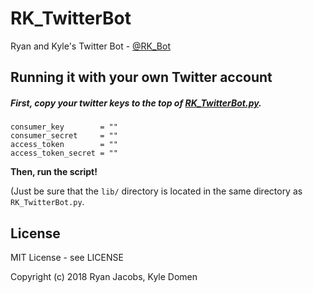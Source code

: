 RK_TwitterBot
=============

Ryan and Kyle's Twitter Bot - [@RK_Bot](http://www.twitter.com/_RK_Bot)

Running it with your own Twitter account
----------------------------------------

##### First, copy your twitter keys to the top of [RK_TwitterBot.py](https://github.com/ryanmjacobs/RK_TwitterBot/blob/master/RK_TwitterBot.py).
```
consumer_key        = ""                                                        
consumer_secret     = ""                                                        
access_token        = ""                                                        
access_token_secret = ""  
```
**Then, run the script!**

(Just be sure that the `lib/` directory is located in the same directory as `RK_TwitterBot.py`.

License
-------

MIT License - see LICENSE

Copyright (c) 2018 Ryan Jacobs, Kyle Domen
